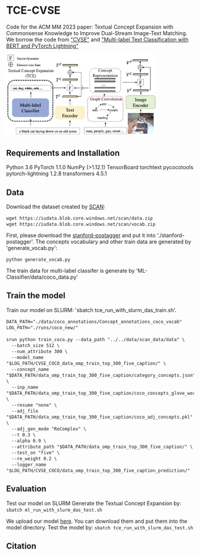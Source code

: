 # TCE-CVSE
Code for the ACM MM 2023 paper: Textual Concept Expansion with Commonsense Knowledge to Improve Dual-Stream Image-Text Matching.
We borrow the code from ["CVSE"](https://github.com/BruceW91/CVSE) and ["Multi-label Text Classification with BERT and PyTorch Lightning"](https://curiousily.com/posts/multi-label-text-classification-with-bert-and-pytorch-lightning/)

<img src="./figures/TCE-CVSE.jpg" width = "80%" height="60%">

## Requirements and Installation
Python 3.6
PyTorch 1.1.0
NumPy (>1.12.1)
TensorBoard
torchtext
pycocotools
pytorch-lightning 1.2.8
transformers 4.5.1 

## Data
Download the dataset created by [SCAN](https://github.com/kuanghuei/SCAN):
```
wget https://iudata.blob.core.windows.net/scan/data.zip
wget https://iudata.blob.core.windows.net/scan/vocab.zip
```

First, please download the [stanford-postagger](https://nlp.stanford.edu/software/tagger.shtml) and put it into './stanford-postagger'.
The concepts vocabulary and other train data are generated by 'generate_vocab.py':

```
python generate_vocab.py
```

The train data for multi-label classifer is generate by 'ML-Classifier/data/coco_data.py'

## Train the model
Train our model on SLURM: 'sbatch tce_run_with_slurm_das_train.sh'.

```
DATA_PATH="./data/coco_annotations/Concept_annotations_coco_vocab"
LOG_PATH="./runs/coco_new/"

srun python train_coco.py --data_path "../../data/scan_data/data" \
  --batch_size 512 \
  --num_attribute 300 \
  --model_name "$LOG_PATH/CVSE_COCO_data_omp_train_top_300_five_caption/" \
  --concept_name "$DATA_PATH/data_omp_train_top_300_five_caption/category_concepts.json" \
  --inp_name "$DATA_PATH/data_omp_train_top_300_five_caption/coco_concepts_glove_word2vec.pkl" \
  --resume "none" \
  --adj_file "$DATA_PATH/data_omp_train_top_300_five_caption/coco_adj_concepts.pkl" \
  --adj_gen_mode "ReComplex" \
  --t 0.3 \
  --alpha 0.9 \
  --attribute_path "$DATA_PATH/data_omp_train_top_300_five_caption/" \
  --test_on "five" \
  --re_weight 0.2 \
  --logger_name "$LOG_PATH/CVSE_COCO/data_omp_train_top_300_five_caption_prediction/"
```

## Evaluation
Test our model on SLURM
Generate the Textual Concept Expansion by: 
```sbatch ml_run_with_slurm_das_test.sh```

We upload our model [here](https://drive.google.com/drive/folders/1Gq1VRDnTJnkxTwLs3dE16YHw4JObm6Nl?usp=sharing). You can download them and put them into the model directory.
Test the model by:
```sbatch tce_run_with_slurm_das_test.sh```

## Citation




